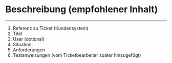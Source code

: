 # Beschreibung \(empfohlener Inhalt\)

---

1. Referenz zu Ticket \(Kundensystem\)
2. Titel
3. User \(optional\)
4. Situation
5. Anforderungen
6. Testanweisungen \(vom Ticketbearbeiter später hinzugefügt\)





